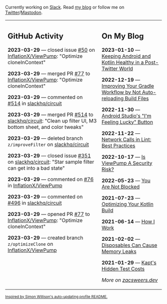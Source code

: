 Currently working on [Slack](https://slack.com/). Read [my blog](https://zacsweers.dev/) or follow me on [Twitter](https://twitter.com/ZacSweers)/[Mastodon](https://hachyderm.io/@ZacSweers).

<table><tr><td valign="top" width="60%">

## GitHub Activity
<!-- githubActivity starts -->
**2023-03-29** — closed issue [#50](https://github.com/InflationX/ViewPump/issues/50) on [InflationX/ViewPump](https://github.com/InflationX/ViewPump): "Optimize cloneInContext"

**2023-03-29** — merged PR [#77](https://github.com/InflationX/ViewPump/pull/77) to [InflationX/ViewPump](https://github.com/InflationX/ViewPump): "Optimize cloneInContext"

**2023-03-29** — commented on [#514](https://github.com/slackhq/circuit/pull/514#issuecomment-1489007144) in [slackhq/circuit](https://github.com/slackhq/circuit)

**2023-03-29** — merged PR [#514](https://github.com/slackhq/circuit/pull/514) to [slackhq/circuit](https://github.com/slackhq/circuit): "Clean up filter UI, M3 bottom sheet, and color tweaks"

**2023-03-29** — deleted branch `z/improveFilter` on [slackhq/circuit](https://github.com/slackhq/circuit)

**2023-03-29** — closed issue [#351](https://github.com/slackhq/circuit/issues/351) on [slackhq/circuit](https://github.com/slackhq/circuit): "Star sample filter can get into a bad state"

**2023-03-29** — commented on [#76](https://github.com/InflationX/ViewPump/pull/76#issuecomment-1488967560) in [InflationX/ViewPump](https://github.com/InflationX/ViewPump)

**2023-03-29** — commented on [#496](https://github.com/slackhq/circuit/pull/496#issuecomment-1488785795) in [slackhq/circuit](https://github.com/slackhq/circuit)

**2023-03-29** — opened PR [#77](https://github.com/InflationX/ViewPump/pull/77) to [InflationX/ViewPump](https://github.com/InflationX/ViewPump): "Optimize cloneInContext"

**2023-03-29** — created branch `z/optimizeClone` on [InflationX/ViewPump](https://github.com/InflationX/ViewPump)
<!-- githubActivity ends -->
</td><td valign="top" width="40%">

## On My Blog
<!-- blog starts -->
**2023-01-10** — [Keeping Android and Kotlin Healthy in a Post-Twitter World](https://www.zacsweers.dev/keeping-android-healthy/)

**2022-12-19** — [Improving Your Gradle Workflow by Not Auto-reloading Build Files](https://www.zacsweers.dev/improving-your-workflow-by-not-auto-reloading-build-files/)

**2022-11-30** — [Android Studio's "I'm Feeling Lucky" Button](https://www.zacsweers.dev/android-studios-im-feeling-lucky-button/)

**2022-11-22** — [Network Calls in Lint: Best Practices](https://www.zacsweers.dev/network-calls-in-lint-best-practices/)

**2022-10-17** — [Is ViewPump A Security Risk?](https://www.zacsweers.dev/is-viewpump-a-security-risk/)

**2022-05-23** — [You Are Not Blocked](https://www.zacsweers.dev/you-are-not-blocked/)

**2021-07-23** — [Optimizing Your Kotlin Build](https://www.zacsweers.dev/optimizing-your-kotlin-build/)

**2021-06-14** — [How I Work](https://www.zacsweers.dev/how-i-work/)

**2021-02-02** — [Disposables Can Cause Memory Leaks](https://www.zacsweers.dev/disposables-can-cause-memory-leaks/)

**2021-01-29** — [Kapt's Hidden Test Costs](https://www.zacsweers.dev/kapts-hidden-test-costs/)
<!-- blog ends -->
_More on [zacsweers.dev](https://zacsweers.dev/)_
</td></tr></table>

<sub><a href="https://simonwillison.net/2020/Jul/10/self-updating-profile-readme/">Inspired by Simon Willison's auto-updating profile README.</a></sub>